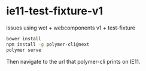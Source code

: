 # ie11-test-fixture-v1
issues using wct + webcomponents v1 + test-fixture

```bash
bower install
npm install -g polymer-cli@next
polymer serve
```
Then navigate to the url that polymer-cli prints on IE11.
